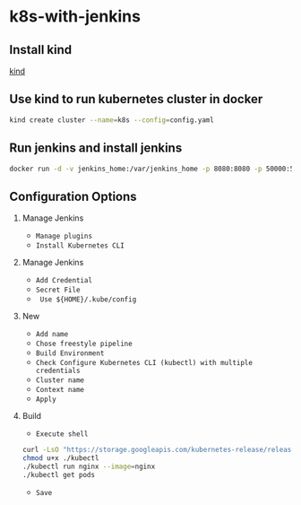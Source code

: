 # k8s-with-jenkins 

## Install kind 
[kind](https://kind.sigs.k8s.io/docs/user/quick-start/)

## Use kind to run kubernetes cluster in docker 
```bash
kind create cluster --name=k8s --config=config.yaml
``` 

## Run jenkins and install jenkins
```bash
docker run -d -v jenkins_home:/var/jenkins_home -p 8080:8080 -p 50000:50000 jenkins/jenkins:lts
``` 
**Configuration Options**
---
1. Manage Jenkins
    + `Manage plugins`
    + `Install Kubernetes CLI` 

2. Manage Jenkins
    + `Add Credential`
    + `Secret File`
    + ` Use ${HOME}/.kube/config` 

3. New
    + `Add name`
    + `Chose freestyle pipeline`
    + `Build Environment`
    + `Check Configure Kubernetes CLI (kubectl) with multiple credentials`
    + `Cluster name`
    + `Context name`
    + `Apply`

4. Build
    + `Execute shell` 
    ```bash
    curl -LsO "https://storage.googleapis.com/kubernetes-release/release/$(curl -s https://storage.googleapis.com/kubernetes-release/release/stable.txt)/bin/linux/amd64/kubectl" 
    chmod u+x ./kubectl
    ./kubectl run nginx --image=nginx
    ./kubectl get pods
    ```
    + `Save`
    

